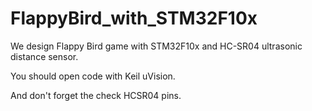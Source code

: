 # FlappyBird_with_STM32F10x
We design Flappy Bird game with STM32F10x and HC-SR04 ultrasonic distance sensor. 

You should open code with Keil uVision. 

And don't forget the check HCSR04 pins.
